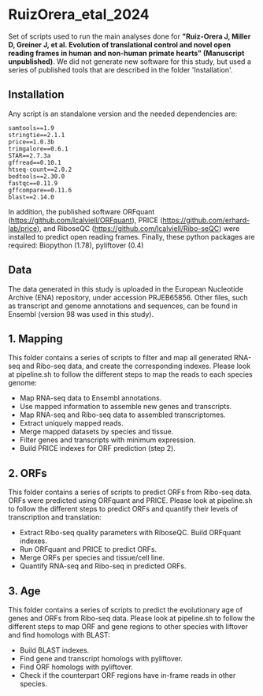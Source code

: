 # RuizOrera_etal_2024
Set of scripts used to run the main analyses done for **"Ruiz-Orera J, Miller D, Greiner J, et al. Evolution of translational control and novel open reading frames in human and non-human primate hearts" (Manuscript unpublished)**. We did not generate new software for this study, but used a series of published tools that are described in the folder 'Installation'.

## Installation
Any script is an standalone version and the needed dependencies are:

```
samtools==1.9
stringtie==2.1.1
price==1.0.3b
trimgalore==0.6.1
STAR==2.7.3a
gffread==0.10.1
htseq-count==2.0.2
bedtools==2.30.0
fastqc==0.11.9
gffcompare==0.11.6
blast==2.14.0
```
In addition, the published software ORFquant (https://github.com/lcalviell/ORFquant), PRICE (https://github.com/erhard-lab/price), and RiboseQC (https://github.com/lcalviell/Ribo-seQC) were installed to predict open reading frames. Finally, these python packages are required: Biopython (1.78), pyliftover (0.4)

## Data
The data generated in this study is uploaded in the European Nucleotide Archive (ENA) repository, under accession PRJEB65856. Other files, such as transcript and genome annotations and sequences, can be found in Ensembl (version 98 was used in this study).

## 1. Mapping
This folder contains a series of scripts to filter and map all generated RNA-seq and Ribo-seq data, and create the corresponding indexes. Please look at pipeline.sh to follow the different steps to map the reads to each species genome:
- Map RNA-seq data to Ensembl annotations.
- Use mapped information to assemble new genes and transcripts.
- Map RNA-seq and Ribo-seq data to assembled transcriptomes.
- Extract uniquely mapped reads.
- Merge mapped datasets by species and tissue.
- Filter genes and transcripts with minimum expression.
- Build PRICE indexes for ORF prediction (step 2).

## 2. ORFs
This folder contains a series of scripts to predict ORFs from Ribo-seq data. ORFs were predicted using ORFquant and PRICE. Please look at pipeline.sh to follow the different steps to predict ORFs and quantify their levels of transcription and translation:
- Extract Ribo-seq quality parameters with RiboseQC. Build ORFquant indexes.
- Run ORFquant and PRICE to predict ORFs.
- Merge ORFs per species and tissue/cell line.
- Quantify RNA-seq and Ribo-seq in predicted ORFs.

## 3. Age
This folder contains a series of scripts to predict the evolutionary age of genes and ORFs from Ribo-seq data. Please look at pipeline.sh to follow the different steps to map ORF and gene regions to other species with liftover and find homologs with BLAST:
- Build BLAST indexes.
- Find gene and transcript homologs with pyliftover.
- Find ORF homologs with pyliftover.
- Check if the counterpart ORF regions have in-frame reads in other species.
